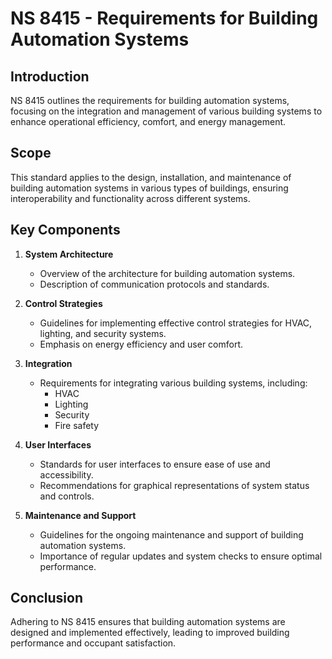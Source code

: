 # NS 8415 - Requirements for Building Automation Systems

## Introduction
NS 8415 outlines the requirements for building automation systems, focusing on the integration and management of various building systems to enhance operational efficiency, comfort, and energy management.

## Scope
This standard applies to the design, installation, and maintenance of building automation systems in various types of buildings, ensuring interoperability and functionality across different systems.

## Key Components
1. **System Architecture**
   - Overview of the architecture for building automation systems.
   - Description of communication protocols and standards.

2. **Control Strategies**
   - Guidelines for implementing effective control strategies for HVAC, lighting, and security systems.
   - Emphasis on energy efficiency and user comfort.

3. **Integration**
   - Requirements for integrating various building systems, including:
     - HVAC
     - Lighting
     - Security
     - Fire safety

4. **User Interfaces**
   - Standards for user interfaces to ensure ease of use and accessibility.
   - Recommendations for graphical representations of system status and controls.

5. **Maintenance and Support**
   - Guidelines for the ongoing maintenance and support of building automation systems.
   - Importance of regular updates and system checks to ensure optimal performance.

## Conclusion
Adhering to NS 8415 ensures that building automation systems are designed and implemented effectively, leading to improved building performance and occupant satisfaction.